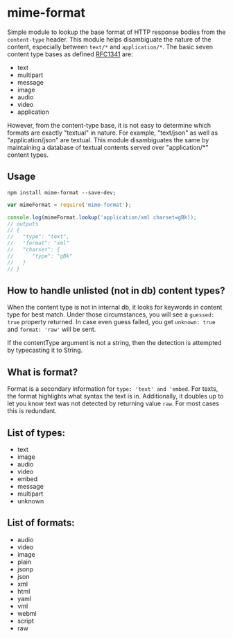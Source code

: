 # mime-format

Simple module to lookup the base format of HTTP response bodies from the `content-type` header. This module helps disambiguate the nature of the content, especially between `text/*` and `application/*`. The basic seven content type bases as defined [RFC1341](https://www.w3.org/Protocols/rfc1341/4_Content-Type.html) are:

- text
- multipart
- message
- image
- audio
- video
- application

However, from the content-type base, it is not easy to determine which formats are exactly "textual" in nature. For example, "text/json" as well as "application/json" are textual. This module disambiguates the same by maintaining a database of textual contents served over "application/*" content types.

## Usage

```terminal
npm install mime-format --save-dev;
```

```javascript
var mimeFormat = require('mime-format');

console.log(mimeFormat.lookup('application/xml charset=gBk));
// outputs
// {
//   "type": "text",
//   "format": "xml"
//   "charset": {
//      "type": "gBk"
//   }
// }
```

## How to handle unlisted (not in db) content types?

When the content type is not in internal db, it looks for keywords in content type for best match. Under those
circumstances, you will see a `guessed: true` property returned. In case even guess failed, you get `unknown: true` and
`format: 'raw'` will be sent.

If the contentType argument is not a string, then the detection is attempted by typecasting it to String.

## What is format?

Format is a secondary information for `type: 'text' and 'embed`. For texts, the format highlights what syntax the text
is in. Additionally, it doubles up to let you know text was not detected by returning value `raw`. For most cases this
is redundant.

## List of types:

- text
- image
- audio
- video
- embed
- message
- multipart
- unknown

## List of formats:

- audio
- video
- image
- plain
- jsonp
- json
- xml
- html
- yaml
- vml
- webml
- script
- raw

